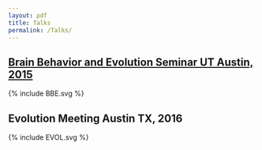 ```yaml
---
layout: pdf
title: Talks
permalink: /Talks/
---
```

## [Brain Behavior and Evolution Seminar UT Austin, 2015](www.google.com)
{% include BBE.svg %}

## Evolution Meeting Austin TX, 2016
{% include EVOL.svg %}
